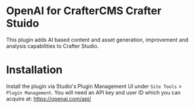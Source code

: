 # OpenAI for CrafterCMS Crafter Stuido
This plugin adds AI based content and asset generation, improvement and analysis capabilities to Crafter Studio.

# Installation

Install the plugin via Studio's Plugin Management UI under `Site Tools` > `Plugin Management`.
You will need an API key and user ID which you can acquire at: https://openai.com/api/

